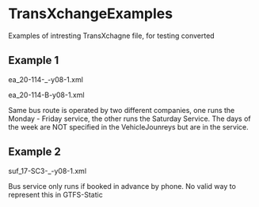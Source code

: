 # TransXchangeExamples
Examples of intresting TransXchagne file, for testing converted

## Example 1

ea_20-114-_-y08-1.xml

ea_20-114-B-y08-1.xml

Same bus route is operated by two different companies, one runs the Monday - Friday service, the other runs the Saturday Service.
The days of the week are NOT specified in the VehicleJounreys but are in the service.

## Example 2

suf_17-SC3-_-y08-1.xml

Bus service only runs if booked in advance by phone. No valid way to represent this in GTFS-Static